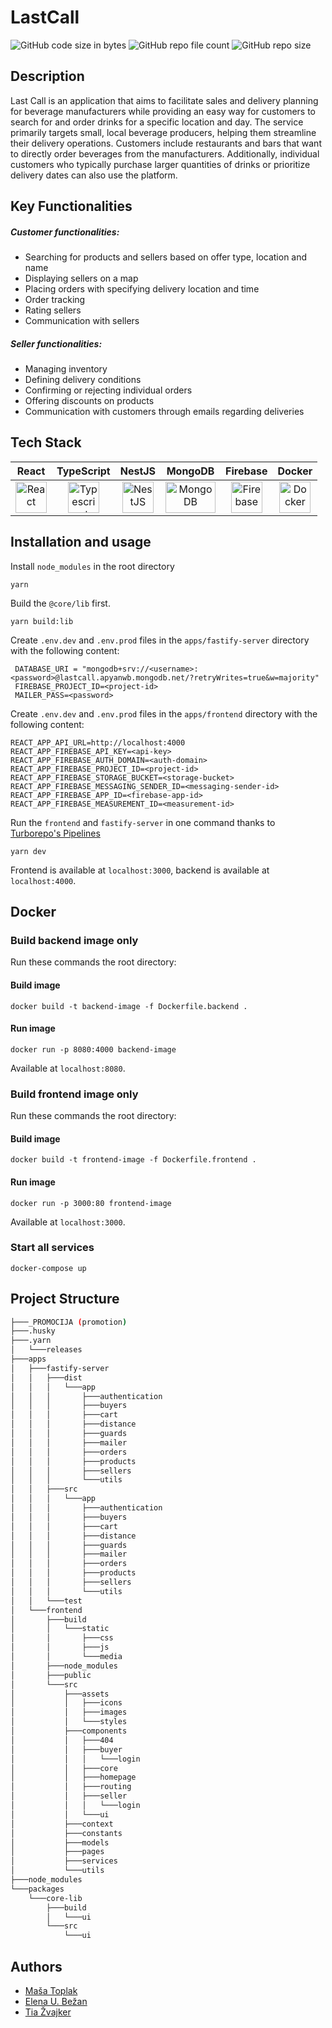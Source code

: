 # LastCall

![GitHub code size in bytes](https://img.shields.io/github/languages/code-size/mtoplak/LastCall) ![GitHub repo file count](https://img.shields.io/github/directory-file-count/mtoplak/LastCall) ![GitHub repo size](https://img.shields.io/github/repo-size/mtoplak/LastCall)

## Description

Last Call is an application that aims to facilitate sales and delivery planning for beverage manufacturers while providing an easy way for customers to search for and order drinks for a specific location and day. The service primarily targets small, local beverage producers, helping them streamline their delivery operations. Customers include restaurants and bars that want to directly order beverages from the manufacturers. Additionally, individual customers who typically purchase larger quantities of drinks or prioritize delivery dates can also use the platform.

## Key Functionalities

##### Customer functionalities:

- Searching for products and sellers based on offer type, location and name
- Displaying sellers on a map
- Placing orders with specifying delivery location and time
- Order tracking
- Rating sellers
- Communication with sellers

##### Seller functionalities:

- Managing inventory
- Defining delivery conditions
- Confirming or rejecting individual orders
- Offering discounts on products
- Communication with customers through emails regarding deliveries


## Tech Stack

<div style="width: 100%; text-align: center;">

| React | TypeScript | NestJS | MongoDB | Firebase | Docker |
| :---: | :--------: | :----: | :-----: | :------: | :----: |
| <a href="https://react.dev/" title="React"><img src="https://github.com/get-icon/geticon/raw/master/icons/react.svg" alt="React" width="50px" height="50px"></a> | <a href="https://www.typescriptlang.org/" title="Typescript"><img src="https://github.com/get-icon/geticon/raw/master/icons/typescript-icon.svg" alt="Typescript" width="50px" height="50px"></a> | <a href="https://nestjs.com/" title="NestJS"><img src="https://github.com/get-icon/geticon/raw/master/icons/nestjs.svg" alt="NestJS" width="50px" height="50px"></a> | <a href="https://www.mongodb.com/" title="MongoDB"><img src="https://github.com/get-icon/geticon/raw/master/icons/mongodb.svg" alt="MongoDB" width="80px" height="50px"></a> | <a href="https://www.firebase.com/" title="Firebase"><img src="https://github.com/get-icon/geticon/raw/master/icons/firebase.svg" alt="Firebase" width="50px" height="50px"></a> | <a href="https://www.docker.com/" title="Docker"><img src="https://github.com/get-icon/geticon/raw/master/icons/docker-icon.svg" alt="Docker" width="50px" height="50px"></a> |

</div>


## Installation and usage

Install `node_modules` in the root directory

```
yarn
```

Build the `@core/lib` first.

```
yarn build:lib
```

Create `.env.dev` and `.env.prod` files in the `apps/fastify-server` directory with the following content:

```env
 DATABASE_URI = "mongodb+srv://<username>:<password>@lastcall.apyanwb.mongodb.net/?retryWrites=true&w=majority"
 FIREBASE_PROJECT_ID=<project-id>
 MAILER_PASS=<password>
```

Create `.env.dev` and `.env.prod` files in the `apps/frontend` directory with the following content:

```env
REACT_APP_API_URL=http://localhost:4000
REACT_APP_FIREBASE_API_KEY=<api-key>
REACT_APP_FIREBASE_AUTH_DOMAIN=<auth-domain>
REACT_APP_FIREBASE_PROJECT_ID=<project-id>
REACT_APP_FIREBASE_STORAGE_BUCKET=<storage-bucket>
REACT_APP_FIREBASE_MESSAGING_SENDER_ID=<messaging-sender-id>
REACT_APP_FIREBASE_APP_ID=<firebase-app-id>
REACT_APP_FIREBASE_MEASUREMENT_ID=<measurement-id>
```

Run the `frontend` and `fastify-server` in one command thanks to [Turborepo's Pipelines](https://turborepo.org/docs/core-concepts/pipelines)

```
yarn dev
```

Frontend is available at `localhost:3000`, backend is available at `localhost:4000`.

## Docker

### Build backend image only

Run these commands the root directory:

#### Build image

```
docker build -t backend-image -f Dockerfile.backend .
```

#### Run image

``` 
docker run -p 8080:4000 backend-image
```

Available at `localhost:8080`.


### Build frontend image only

Run these commands the root directory:

#### Build image

```
docker build -t frontend-image -f Dockerfile.frontend .
```

#### Run image

```
docker run -p 3000:80 frontend-image
```

Available at `localhost:3000`.


### Start all services

```
docker-compose up
```


## Project Structure

```bash
├───_PROMOCIJA (promotion)
├───.husky
├───.yarn
│   └───releases
├───apps
│   ├───fastify-server
│   │   ├───dist
│   │   │   └───app
│   │   │       ├───authentication
│   │   │       ├───buyers
│   │   │       ├───cart
│   │   │       ├───distance
│   │   │       ├───guards
│   │   │       ├───mailer
│   │   │       ├───orders
│   │   │       ├───products
│   │   │       ├───sellers
│   │   │       └───utils
│   │   ├───src
│   │   │   └───app
│   │   │       ├───authentication
│   │   │       ├───buyers
│   │   │       ├───cart
│   │   │       ├───distance
│   │   │       ├───guards
│   │   │       ├───mailer
│   │   │       ├───orders
│   │   │       ├───products
│   │   │       ├───sellers
│   │   │       └───utils
│   │   └───test
│   └───frontend
│       ├───build
│       │   └───static
│       │       ├───css
│       │       ├───js
│       │       └───media
│       ├───node_modules
│       ├───public
│       └───src
│           ├───assets
│           │   ├───icons
│           │   ├───images
│           │   └───styles
│           ├───components
│           │   ├───404
│           │   ├───buyer
│           │   │   └───login
│           │   ├───core
│           │   ├───homepage
│           │   ├───routing
│           │   ├───seller
│           │   │   └───login
│           │   └───ui
│           ├───context
│           ├───constants
│           ├───models
│           ├───pages
│           ├───services
│           └───utils
├───node_modules
└───packages
    └───core-lib
        ├───build
        │   └───ui
        └───src
            └───ui

```

## Authors

- [Maša Toplak](https://github.com/mtoplak)
- [Elena U. Bežan](https://github.com/ElenaBezan)
- [Tia Žvajker](https://github.com/tiazv)